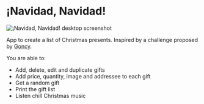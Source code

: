 # ¡Navidad, Navidad!

![¡Navidad, Navidad! desktop screenshot](https://navidad-regalos.vercel.app/navidad-d.webp)

App to create a list of Christmas presents. Inspired by a challenge proposed by <a href='https://github.com/goncy'>Goncy</a>.

You are able to:
- Add, delete, edit and duplicate gifts
- Add price, quantity, image and addressee to each gift
- Get a random gift
- Print the gift list
- Listen chill Christmas music
